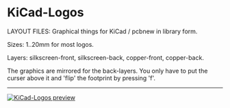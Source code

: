 
KiCad-Logos
===========

LAYOUT FILES: Graphical things for KiCad / pcbnew in library form.

Sizes: 1..20mm for most logos.

Layers: silkscreen-front, silkscreen-back, copper-front, copper-back.


The graphics are mirrored for the back-layers. You only have to put the curser above it and 'flip' the footprint by pressing 'f'.

---

[![KiCad-Logos preview](https://github.com/madworm/KiCad-Logos/raw/master/docs/KiCad-Logos_preview.png)](https://github.com/madworm/YauDL/blob/master/docs/KiCad-Logos_preview.png)
